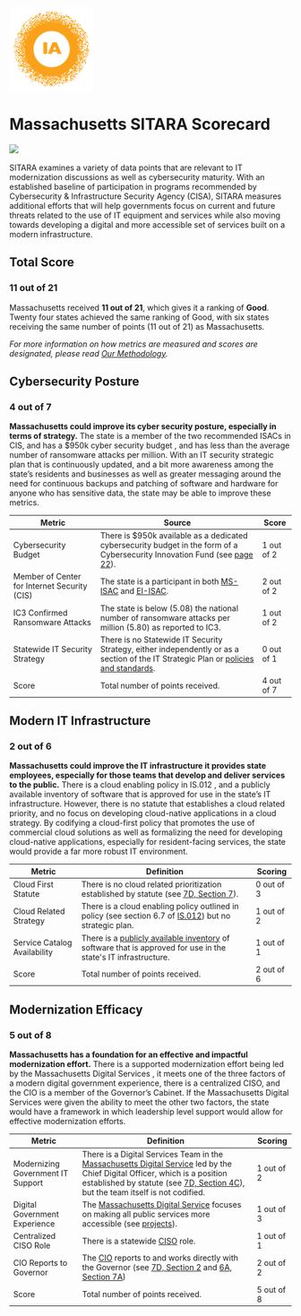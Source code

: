![image](https://github.com/internetassociation/SITARA/blob/main/Assets/IA_Mark.png)

# Massachusetts SITARA Scorecard

<img src="https://upload.wikimedia.org/wikipedia/commons/thumb/f/f2/Flag_of_Massachusetts.svg/640px-Flag_of_Massachusetts.svg.png" width="100" />

SITARA examines a variety of data points that are relevant to IT modernization discussions as well as cybersecurity maturity. With an established baseline of participation in programs recommended by Cybersecurity & Infrastructure Security Agency (CISA), SITARA measures additional efforts that will help governments focus on current and future threats related to the use of IT equipment and services while also moving towards developing a digital and more accessible set of services built on a modern infrastructure.

## Total Score

### 11 out of 21

Massachusetts received **11 out of 21**, which gives it a ranking of **Good**. Twenty four states achieved the same ranking of Good, with six states receiving the same number of points (11 out of 21) as Massachusetts.

*For more information on how metrics are measured and scores are designated, please read [Our Methodology](https://github.com/internetassociation/SITARA/blob/main/Data/Individual-Data/Our-Methodology.md).*

## Cybersecurity Posture

### 4 out of 7

**Massachusetts could improve its cyber security posture, especially in terms of strategy.** The state is a member of the two recommended ISACs in CIS, and has a $950k cyber security budget , and has less than the average number of ransomware attacks per million. With an IT security strategic plan that is continuously updated, and a bit more awareness among the state’s residents and businesses as well as greater messaging around the need for continuous backups and patching of software and hardware for anyone who has sensitive data, the state may be able to improve these metrics.

Metric | Source | Score
--- | --- | ---
Cybersecurity Budget | There is $950k available as a dedicated cybersecurity budget in the form of a Cybersecurity Innovation Fund (see [page 22](https://www.mass.gov/doc/account-listing/download)). | 1 out of 2
Member of Center for Internet Security (CIS) | The state is a participant in both [MS-ISAC](https://www.cisecurity.org/partners-state-government/) and [EI-ISAC](https://www.cisecurity.org/ei-isac/partners-ei-isac/). | 2 out of 2
IC3 Confirmed Ransomware Attacks | The state is below (5.08) the national number of ransomware attacks per million (5.80) as reported to IC3. | 1 out of 2
Statewide IT Security Strategy | There is no Statewide IT Security Strategy, either independently or as a section of the IT Strategic Plan or [policies and standards](https://www.mass.gov/handbook/enterprise-information-security-policies-and-standards). | 0 out of 1
Score | Total number of points received. | 4 out of 7

## Modern IT Infrastructure

### 2 out of 6

**Massachusetts could improve the IT infrastructure it provides state employees, especially for those teams that develop and deliver services to the public.** There is a cloud enabling policy in IS.012 , and a publicly available inventory of software that is approved for use in the state’s IT infrastructure. However, there is no statute that establishes a cloud related priority, and no focus on developing cloud-native applications in a cloud strategy. By codifying a cloud-first policy that promotes the use of commercial cloud solutions as well as formalizing the need for developing cloud-native applications, especially for resident-facing services, the state would provide a far more robust IT environment.

Metric | Definition | Scoring
--- | --- | ---
Cloud First Statute | There is no cloud related prioritization established by statute (see [7D, Section 7](https://malegislature.gov/Laws/GeneralLaws/PartI/TitleII/Chapter7D/Section7)). | 0 out of 3
Cloud Related Strategy | There is a cloud enabling policy outlined in policy (see section 6.7 of [IS.012](https://www.mass.gov/doc/is012-operations-management-standard/download)) but no strategic plan. | 1 out of 2
Service Catalog Availability | There is a [publicly available inventory](https://www.mass.gov/resource/eotss-end-user-software-and-service-catalog) of software that is approved for use in the state's IT infrastructure. | 1 out of 1
Score | Total number of points received. | 2 out of 6

## Modernization Efficacy

### 5 out of 8

**Massachusetts has a foundation for an effective and impactful modernization effort.** There is a supported modernization effort being led by the Massachusetts Digital Services , it meets one of the three factors of a modern digital government experience, there is a centralized CISO, and the CIO is a member of the Governor’s Cabinet. If the Massachusetts Digital Services were given the ability to meet the other two factors, the state would have a framework in which leadership level support would allow for effective modernization efforts.

Metric | Definition | Scoring
--- | --- | ---
Modernizing Government IT Support | There is a Digital Services Team in the [Massachusetts Digital Service](https://www.mass.gov/orgs/massachusetts-digital-service) led by the Chief Digital Officer, which is a position established by statute (see [7D, Section 4C](https://malegislature.gov/Laws/GeneralLaws/PartI/TitleII/Chapter7D/Section4C)), but the team itself is not codified. | 1 out of 2
Digital Government Experience | The [Massachusetts Digital Service](https://www.mass.gov/orgs/massachusetts-digital-service) focuses on making all public services more accessible (see [projects](https://medium.com/massgovdigital)). | 1 out of 3
Centralized CISO Role  | There is a statewide [CISO](https://www.mass.gov/files/documents/2019/01/10/EOTSSLeadership%201_2019.pdf) role. | 1 out of 1
CIO Reports to Governor | The [CIO](https://www.mass.gov/person/curtis-m-wood-secretary-and-chief-information-officer) reports to and works directly with the Governor (see [7D, Section 2](https://malegislature.gov/Laws/GeneralLaws/PartI/TitleII/Chapter7D/Section2) and [6A, Section 7A](https://malegislature.gov/Laws/GeneralLaws/PartI/TitleII/Chapter6A/Section7A)) | 2 out of 2
Score | Total number of points received. | 5 out of 8